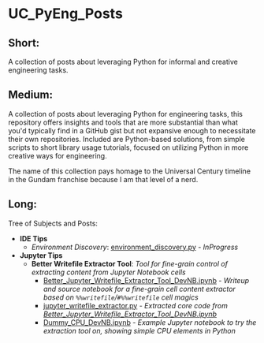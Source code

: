# UC_PyEng_Posts

## Short:
A collection of posts about leveraging Python for informal and creative engineering tasks.

## Medium:
A collection of posts about leveraging Python for engineering tasks, this repository offers insights and tools that are more substantial than what you'd typically find in a GitHub gist but not expansive enough to necessitate their own repositories. Included are Python-based solutions, from simple scripts to short library usage tutorials, focused on utilizing Python in more creative ways for engineering.

The name of this collection pays homage to the Universal Century timeline in the Gundam franchise because I am that level of a nerd.

## Long:
Tree of Subjects and Posts:

- **IDE Tips**
  - *Environment Discovery*: [environment_discovery.py](./IDE_Tips/Environment_Discovery/environment_discovery.py) - *InProgress*
- **Jupyter Tips**
  - **Better Writefile Extractor Tool**: *Tool for fine-grain control of extracting content from Jupyter Notebook cells*
    - [Better_Jupyter_Writefile_Extractor_Tool_DevNB.ipynb](./Jupyter_Tips/Better_Writefile_Extractor_Tool/Better_Jupyter_Writefile_Extractor_Tool_DevNB.ipynb) - *Writeup and source notebook for a fine-grain cell content extractor based on `%%writefile`/`#%%writefile` cell magics*
    - [jupyter_writefile_extractor.py](./Jupyter_Tips/Better_Writefile_Extractor_Tool/jupyter_writefile_extractor.py) - *Extracted core code from [Better_Jupyter_Writefile_Extractor_Tool_DevNB.ipynb](./Jupyter_Tips/Better_Writefile_Extractor_Tool/Better_Jupyter_Writefile_Extractor_Tool_DevNB.ipynb)*
    - [Dummy_CPU_DevNB.ipynb](./Jupyter_Tips/Better_Writefile_Extractor_Tool/Dummy_CPU_DevNB.ipynb) - *Example Jupyter notebook to try the extraction tool on, showing simple CPU elements in Python*
